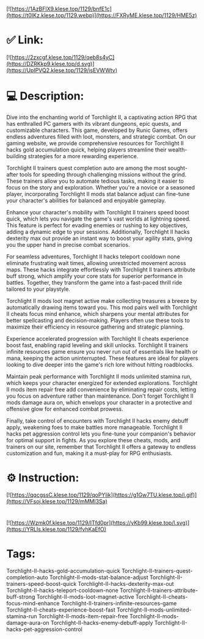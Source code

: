 [![https://1AzBFlX9.klese.top/1129/bnfE1c](https://t0IKz.klese.top/1129.webp)](https://FXRyME.klese.top/1129/HME5z)
# ✅ Link:
[![https://2zxcgf.klese.top/1129/qeb8s4yC](https://DZRKkp9.klese.top/d.svg)](https://UpIPVQ2.klese.top/1129/isEVWWtv)
# 💻 Description:
Dive into the enchanting world of Torchlight II, a captivating action RPG that has enthralled PC gamers with its vibrant dungeons, epic quests, and customizable characters. This game, developed by Runic Games, offers endless adventures filled with loot, monsters, and strategic combat. On our gaming website, we provide comprehensive resources for Torchlight II hacks gold accumulation quick, helping players streamline their wealth-building strategies for a more rewarding experience.



Torchlight II trainers quest completion auto are among the most sought-after tools for speeding through challenging missions without the grind. These trainers allow you to automate tedious tasks, making it easier to focus on the story and exploration. Whether you're a novice or a seasoned player, incorporating Torchlight II mods stat balance adjust can fine-tune your character's abilities for balanced and enjoyable gameplay.



Enhance your character's mobility with Torchlight II trainers speed boost quick, which lets you navigate the game's vast worlds at lightning speed. This feature is perfect for evading enemies or rushing to key objectives, adding a dynamic edge to your sessions. Additionally, Torchlight II hacks dexterity max out provide an instant way to boost your agility stats, giving you the upper hand in precise combat scenarios.



For seamless adventures, Torchlight II hacks teleport cooldown none eliminate frustrating wait times, allowing unrestricted movement across maps. These hacks integrate effortlessly with Torchlight II trainers attribute buff strong, which amplify your core stats for superior performance in battles. Together, they transform the game into a fast-paced thrill ride tailored to your playstyle.



Torchlight II mods loot magnet active make collecting treasures a breeze by automatically drawing items toward you. This mod pairs well with Torchlight II cheats focus mind enhance, which sharpens your mental attributes for better spellcasting and decision-making. Players often use these tools to maximize their efficiency in resource gathering and strategic planning.



Experience accelerated progression with Torchlight II cheats experience boost fast, enabling rapid leveling and skill unlocks. Torchlight II trainers infinite resources game ensure you never run out of essentials like health or mana, keeping the action uninterrupted. These features are ideal for players looking to dive deeper into the game's rich lore without hitting roadblocks.



Maintain peak performance with Torchlight II mods unlimited stamina run, which keeps your character energized for extended explorations. Torchlight II mods item repair free add convenience by eliminating repair costs, letting you focus on adventure rather than maintenance. Don't forget Torchlight II mods damage aura on, which envelops your character in a protective and offensive glow for enhanced combat prowess.



Finally, take control of encounters with Torchlight II hacks enemy debuff apply, weakening foes to make battles more manageable. Torchlight II hacks pet aggression control lets you fine-tune your companion's behavior for optimal support in fights. As you explore these cheats, mods, and trainers on our site, remember that Torchlight II offers a gateway to endless customization and fun, making it a must-play for RPG enthusiasts.

# ⚙️ Instruction:
[![https://qqcgssC.klese.top/1129/qoPYIik](https://g1Gw7TU.klese.top/i.gif)](https://VFsoj.klese.top/1129/mMMl3Sa)
#
[![https://Wzmk0f.klese.top/1129/ITfd0pr](https://yKb99.klese.top/l.svg)](https://YRLIs.klese.top/1129/fvhKaEfO)
# Tags:
Torchlight-II-hacks-gold-accumulation-quick Torchlight-II-trainers-quest-completion-auto Torchlight-II-mods-stat-balance-adjust Torchlight-II-trainers-speed-boost-quick Torchlight-II-hacks-dexterity-max-out Torchlight-II-hacks-teleport-cooldown-none Torchlight-II-trainers-attribute-buff-strong Torchlight-II-mods-loot-magnet-active Torchlight-II-cheats-focus-mind-enhance Torchlight-II-trainers-infinite-resources-game Torchlight-II-cheats-experience-boost-fast Torchlight-II-mods-unlimited-stamina-run Torchlight-II-mods-item-repair-free Torchlight-II-mods-damage-aura-on Torchlight-II-hacks-enemy-debuff-apply Torchlight-II-hacks-pet-aggression-control






